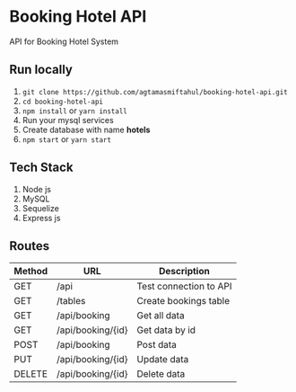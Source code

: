 # Booking Hotel API
API for Booking Hotel System

## Run locally
1. ```git clone https://github.com/agtamasmiftahul/booking-hotel-api.git```
2. ```cd booking-hotel-api```
3. ```npm install``` or ```yarn install```
4. Run your mysql services
5. Create database with name **hotels**
5. ```npm start``` or ```yarn start```

## Tech Stack
1. Node js
2. MySQL
3. Sequelize
4. Express js

## Routes
Method | URL | Description
-------|-----|------------
GET | /api | Test connection to API
GET | /tables | Create bookings table
GET | /api/booking | Get all data
GET | /api/booking/{id} | Get data by id
POST | /api/booking | Post data
PUT | /api/booking/{id} | Update data
DELETE | /api/booking/{id} | Delete data
